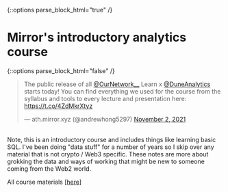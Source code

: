 {::options parse_block_html="true" /}

# Mirror's introductory analytics course

{::options parse_block_html="false" /}

<div class="center">

<blockquote class="twitter-tweet"><p lang="en" dir="ltr">The public release of all <a href="https://twitter.com/OurNetwork__?ref_src=twsrc%5Etfw">@OurNetwork__</a> Learn x <a href="https://twitter.com/DuneAnalytics?ref_src=twsrc%5Etfw">@DuneAnalytics</a> starts today! You can find everything we used for the course from the syllabus and tools to every lecture and presentation here: <a href="https://t.co/4ZdMkrXtyz">https://t.co/4ZdMkrXtyz</a></p>&mdash; ath.mirror.xyz (@andrewhong5297) <a href="https://twitter.com/andrewhong5297/status/1455505412493619209?ref_src=twsrc%5Etfw">November 2, 2021</a></blockquote> <script async src="https://platform.twitter.com/widgets.js" charset="utf-8"></script>

</div>

<br>Note, this is an introductory course and includes things like learning basic SQL. I've been doing "data stuff" for a number of years so I skip over any material that is not crypto / Web3 specific. These notes are more about grokking the data and ways of working that might be new to someone coming from the Web2 world.

All course materials [[here](https://ournetwork.mirror.xyz/gP16wLY-9BA1E_ZuOSv1EUAgYGfK9mELNza8cfgMWPQ)]
